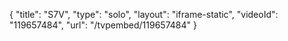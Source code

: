 {
    "title": "S7V",
    "type": "solo",
    "layout": "iframe-static",
    "videoId": "119657484",
    "url": "\/tvpembed\/119657484"
}